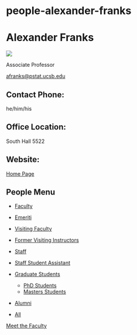 # people-alexander-franks

# Alexander Franks

![](https://www.pstat.ucsb.edu/sites/default/files/styles/people_node/public/people/photo/franks%20.jpg?itok=pNH9AqLv)

Associate Professor

[afranks@pstat.ucsb.edu](mailto:afranks@pstat.ucsb.edu)

## Contact Phone:

he/him/his

## Office Location:

South Hall 5522

## Website:

[Home Page](http://afranks.com/)

## People Menu

- [Faculty](/people/academic "Faculty")
- [Emeriti](/people/emeriti "Emeriti")
- [Visiting Faculty](/people/visiting "Visiting Faculty")
- [Former Visiting Instructors](/people/lecturer "Former Visiting Instructors")
- [Staff](/people/staff)
- [Staff Student Assistant](/people/researcher "Staff Student Assistant")
- [Graduate Students](/people/student "Graduate Students")
  
  - [PhD Students](/people/student/phd "PhD Students")
  - [Masters Students](/people/student/masters "Masters Students")
- [Alumni](/people/alumni)
- [All](/people/all)

[Meet the Faculty](/people/meet-the-faculty)